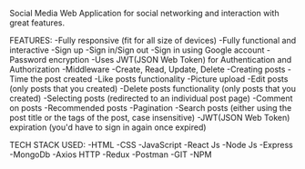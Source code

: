 Social Media Web Application for social networking and interaction with great features.

FEATURES:
-Fully responsive (fit for all size of devices)
-Fully functional and interactive
-Sign up
-Sign in/Sign out
-Sign in using Google account
-Password encryption
-Uses JWT(JSON Web Token) for Authentication and Authorization
-Middleware
-Create, Read, Update, Delete
-Creating posts
-Time the post created
-Like posts functionality
-Picture upload
-Edit posts (only posts that you created)
-Delete posts functionality (only posts that you created)
-Selecting posts (redirected to an individual post page)
-Comment on posts
-Recommended posts
-Pagination
-Search posts (either using the post title or the tags of the post, case insensitive)
-JWT(JSON Web Token) expiration (you'd have to sign in again once expired)

TECH STACK USED:
-HTML
-CSS
-JavaScript
-React Js
-Node Js
-Express
-MongoDb
-Axios HTTP
-Redux
-Postman
-GIT
-NPM
